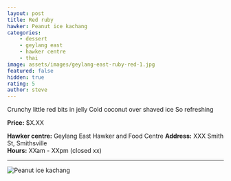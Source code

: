 ```yaml
---
layout: post
title: Red ruby
hawker: Peanut ice kachang
categories: 
    - dessert
    - geylang east
    - hawker centre
    - thai
image: assets/images/geylang-east-ruby-red-1.jpg
featured: false
hidden: true
rating: 5
author: steve
---
```


Crunchy little red bits in jelly
Cold coconut over shaved ice 
So refreshing 

**Price:** $X.XX  

**Hawker centre:** Geylang East Hawker and Food Centre
**Address:** XXX Smith St, Smithsville  
**Hours:** XXam - XXpm (closed xx)  

***  

![Peanut ice kachang](/assets/images/geylang-east-ruby-red-2.jpg "Peanut ice kachang stall")